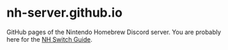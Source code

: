# nh-server.github.io

GitHub pages of the Nintendo Homebrew Discord server. You are probably here for the [NH Switch Guide](https://nh-server.github.io/switch-guide/).
